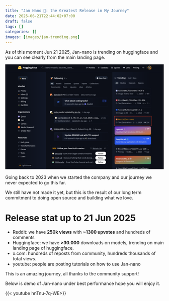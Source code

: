 ```yaml
---
title: "Jan Nano 👋: the Greatest Release in My Journey"
date: 2025-06-21T22:44:02+07:00
draft: false
tags: []
categories: []
images: [images/jan-trending.png] 
---
```


As of this moment Jun 21 2025, Jan-nano is trending on huggingface and you can see clearly from the main landing page.

![](images/jan-trending.png)

Going back to 2023 when we started the company and our journey we never expected to go this far. 

We still have not made it yet, but this is the result of our long term commitment to doing open source and building what we love.

# Release stat up to 21 Jun 2025
- Reddit: we have **250k views** with **~1300 upvotes** and hundreds of comments
- Huggingface: we have **>30.000** downloads on models, trending on main landing page of huggingface.
- x.com: hundreds of reposts from community, hundreds thousands of total views.
- youtube: people are posting tutorials on how to use Jan-nano

This is an amazing journey, all thanks to the community support!

Below is demo of Jan-nano under best performance hope you will enjoy it.

{{< youtube hnTnu-7q-WE>}}
